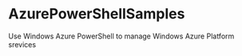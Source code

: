 AzurePowerShellSamples
======================

Use Windows Azure PowerShell to manage Windows Azure Platform srevices
